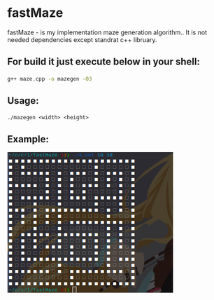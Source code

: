 # fastMaze
fastMaze - is my implementation maze generation algorithm..
It is not needed dependencies except standrat c++ libruary.

## For build it just execute below in your shell:

```sh
g++ maze.cpp -o mazegen -O3
```

## Usage:

```
./mazegen <width> <height>
```
## Example:

![](img1.png)
